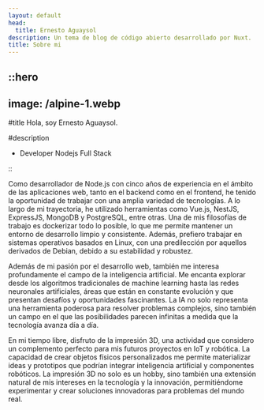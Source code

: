 ```yaml
---
layout: default
head:
  title: Ernesto Aguaysol
description: Un tema de blog de código abierto desarrollado por Nuxt.
title: Sobre mi
---
```


::hero
---
image: /alpine-1.webp
---
#title
Hola, soy Ernesto Aguaysol.

#description
- Developer Nodejs Full Stack
<!-- - An [open source blog theme](https://github.com/nuxt-themes/alpine) powered by [Nuxt Content](https://content.nuxtjs.org), editable on [Nuxt Studio](https://nuxt.studio). -->
<!-- - Write pages in Markdown and Vue components with the [MDC syntax](https://content.nuxtjs.org/guide/writing/mdc). -->
<!-- - Use [**30+ built-in**](https://elements.nuxt.space) components in your Markdown pages. -->
::

Como desarrollador de Node.js con cinco años de experiencia en el ámbito de las aplicaciones web, tanto en el backend como en el frontend, he tenido la oportunidad de trabajar con una amplia variedad de tecnologías. A lo largo de mi trayectoria, he utilizado herramientas como Vue.js, NestJS, ExpressJS, MongoDB y PostgreSQL, entre otras. Una de mis filosofías de trabajo es dockerizar todo lo posible, lo que me permite mantener un entorno de desarrollo limpio y consistente. Además, prefiero trabajar en sistemas operativos basados en Linux, con una predilección por aquellos derivados de Debian, debido a su estabilidad y robustez.

Además de mi pasión por el desarrollo web, también me interesa profundamente el campo de la inteligencia artificial. Me encanta explorar desde los algoritmos tradicionales de machine learning hasta las redes neuronales artificiales, áreas que están en constante evolución y que presentan desafíos y oportunidades fascinantes. La IA no solo representa una herramienta poderosa para resolver problemas complejos, sino también un campo en el que las posibilidades parecen infinitas a medida que la tecnología avanza día a día.

En mi tiempo libre, disfruto de la impresión 3D, una actividad que considero un complemento perfecto para mis futuros proyectos en IoT y robótica. La capacidad de crear objetos físicos personalizados me permite materializar ideas y prototipos que podrían integrar inteligencia artificial y componentes robóticos. La impresión 3D no solo es un hobby, sino también una extensión natural de mis intereses en la tecnología y la innovación, permitiéndome experimentar y crear soluciones innovadoras para problemas del mundo real.

<!-- ::gallery
---
images:
  - /alpine-0.webp
  - /alpine-1.webp
  - /alpine-2.webp
---
:: -->
